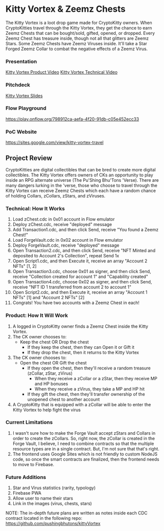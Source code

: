 # Kitty Vortex & Zeemz Chests
The Kitty Vortex is a loot drop game made for CryptoKitty owners. When CryptoKitties travel through the Kitty Vortex, 
they get the chance to earn Zeemz Chests that can be bought/sold, gifted, opened, or dropped. Every Zeemz Chest has treasure inside, 
though not all that glitters are Zeemz Stars. Some Zeemz Chests have Zeemz Viruses inside. It'll take a Star Forged Zeemz Collar 
to combat the negative effects of a Zeemz Virus.


### Presentation
[Kitty Vortex Product Video]()
[Kitty Vortex Technical Video]()


### Pitchdeck
[Kitty Vortex Slides](https://docs.google.com/presentation/d/1R7K78iVI2lzskXgsBCJua_m-A2T19r4c6Ti02CuGtVE/edit?usp=sharing)

### Flow Playground
https://play.onflow.org/798912ca-aefa-4f20-91db-c05e452ecc33

### PoC Website 
https://sites.google.com/view/kitty-vortex-travel

## Project Review
CryptoKitties are digital collectibles that can be bred to create more digital collectibles. The Kitty Vortex offers owners of CKs
an opportunity to play inside an RPG alternate universe (The Pu'Shing Bhu'Tons 'Verse). There are many dangers lurking in the 'verse, 
those who choose to travel through the Kitty Vortex can receive Zeemz Chests which each have a random chance of holding Collars, zCollars, 
zStars, and zViruses. 


### Technical: How It Works
1. Load zChest.cdc in 0x01 account in Flow emulator
2. Deploy zChest.cdc, receive "deployed" message
3. Add Transaction1.cdc, and then click Send, receive "You found a Zeemz Chest!"
4. Load ForgeVault.cdc in 0x02 account in Flow emulator
5. Deploy ForgeVault.cdc, receive "deployed" message
6. Open Transaction2.cdc, and then click Send, receive "NFT Minted and deposited to Account 2's Collection", repeat Send 1x
7. Open Script1.cdc, and then Execute it, receive an array "Account 2 NFTs" [1, 2]
8. Open Transaction3.cdc, choose 0x01 as signer, and then click Send, receive "Collection created for account 1" and "Capability created"
9. Open Transaction4.cdc, choose 0x02 as signer, and then click Send, receive "NFT ID 1 transferred from account 2 to account 1"
10. Open Script2.cdc, and then Execute it, receive an array "Account 1 NFTs" [1] and "Account 2 NFTs" [2]
11. Congrats! You have two accounts with a Zeemz Chest in each! 


### Product: How It Will Work
1. A logged in CryptoKitty owner finds a Zeemz Chest inside the Kitty Vortex.
2. The CK owner chooses to:
    - Keep the chest OR Drop the chest
        - If they keep the chest, then they can Open it or Gift it
        - If they drop the chest, then it returns to the Kitty Vortex
3. The CK owner chooses to:
    - Open the chest OR Gift the chest
        - If they open the chest, then they'll receive a random treasure (zCollar, zStar, zVirus)
		    - When they receive a zCollar or a zStar, then they receive MP and HP bonuses
			- When they receive a zVirus, they take a MP and HP hit
		- If they gift the chest, then they'll transfer ownership of the unopened chest to another account
4. A CryptoKitty that is equipped with a zCollar will be able to enter the Kitty Vortex to help fight the virus


### Current Limitations
1. I wasn't sure how to make the Forge Vault accept zStars and Collars in order to create the zCollars. So, right now, the zCollar is created in the Forge Vault,
I believe, I need to combine contracts so that the multiple resource types are in a single contract. But, I'm not sure that that's right. 
2. The frontend uses Google Sites which is not friendly to custom NodeJS code, so once the smart contracts are finalized, then the frontend needs
to move to Firebase.


### Future Additions
1. Star and Virus statistics (rarity, typology)
2. Firebase PWA
3. Allow user to name their stars
4. Link in the images (virus, chests, stars)

NOTE: 
The in-depth future plans are written as notes inside each CDC contract located in the following repo:
https://github.com/pushingbhutons/kittyVortex




